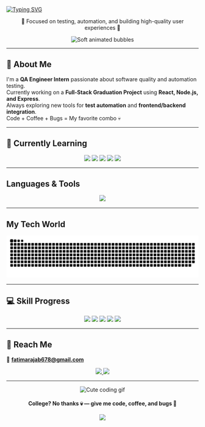 <!-- 🌸 ANIMATED HEADER -->
[![Typing SVG](https://readme-typing-svg.demolab.com?font=Fira+Code&weight=700&size=24&duration=4000&pause=1000&color=FFB6C1&width=600&lines=Hi%F0%9F%91%8B+I'm+Fatima+Rajab!;QA+Engineer+Intern+%F0%9F%91%A4;Testing+%7C+Automation+%7C+React+%7C+Node.js;Coffee+%26+Code+Make+Me+Happy+%E2%98%95%F0%9F%92%BB)](https://git.io/typing-svg)



<p align="center">
  🌼 Focused on testing, automation, and building high-quality user experiences 🌼
</p>

<!-- Optional Soft Background Animation -->
<p align="center">
  <img src="https://media.giphy.com/media/l0HlBO7eyXzSZkJri/giphy.gif" width="450" alt="Soft animated bubbles"/>
</p>

---

## 💫 About Me  
I'm a <b>QA Engineer Intern</b> passionate about software quality and automation testing.  
Currently working on a **Full-Stack Graduation Project** using **React, Node.js, and Express**.  
Always exploring new tools for **test automation** and **frontend/backend integration**.  
Code + Coffee + Bugs = My favorite combo 💀  

---

## 🌸 Currently Learning  
<p align="center">
  <img src="https://img.shields.io/badge/Node.js-98FB98?style=for-the-badge&logo=node.js&logoColor=black" />
  <img src="https://img.shields.io/badge/Express-FFE4E1?style=for-the-badge&logo=express&logoColor=black" />
  <img src="https://img.shields.io/badge/MongoDB-C1FFC1?style=for-the-badge&logo=mongodb&logoColor=black" />
  <img src="https://img.shields.io/badge/React-ADD8E6?style=for-the-badge&logo=react&logoColor=black" />
  <img src="https://img.shields.io/badge/Cypress-FFB6C1?style=for-the-badge&logo=cypress&logoColor=black" />
</p>

---

##  Languages & Tools  
<p align="center">
  <img src="https://skillicons.dev/icons?i=js,ts,react,nodejs,express,mongodb,cypress,git,figma,vscode&theme=light" />
</p>

---

##  My Tech World  
<p align="center">
  <img src="https://github.com/Platane/snk/raw/output/github-contribution-grid-snake.svg" alt="snake animation" />
</p>

---

## 💻 Skill Progress  
<p align="center">
  <img src="https://img.shields.io/badge/JavaScript-90%25-FFD700?style=for-the-badge" />
  <img src="https://img.shields.io/badge/React-85%25-87CEFA?style=for-the-badge" />
  <img src="https://img.shields.io/badge/Node.js-80%25-98FB98?style=for-the-badge" />
  <img src="https://img.shields.io/badge/TypeScript-70%25-B0E0E6?style=for-the-badge" />
  <img src="https://img.shields.io/badge/Cypress-75%25-FFB6C1?style=for-the-badge" />
</p>

---

## 💬 Reach Me  
📧 **fatimarajab678@gmail.com**  
<p align="center">
  <a href="https://linkedin.com/in/fatima-rajab-497972275" target="_blank">
    <img src="https://img.shields.io/badge/LinkedIn-87CEEB?style=for-the-badge&logo=linkedin&logoColor=white"/>
  </a>
  <a href="https://github.com/fatimarajab12" target="_blank">
    <img src="https://img.shields.io/badge/GitHub-DDA0DD?style=for-the-badge&logo=github&logoColor=white"/>
  </a>
</p>

---

<p align="center">
  <img src="https://media.giphy.com/media/3oKIPEqDGUULpEU0aQ/giphy.gif" width="280" alt="Cute coding gif" />
</p>

<h4 align="center">College? No thanks 💀 — give me <b>code</b>, <b>coffee</b>, and <b>bugs</b> 🐞</h4>

<p align="center">
  <img src="https://capsule-render.vercel.app/api?type=wave&color=FFB6C1&height=80&section=footer"/>
</p>
